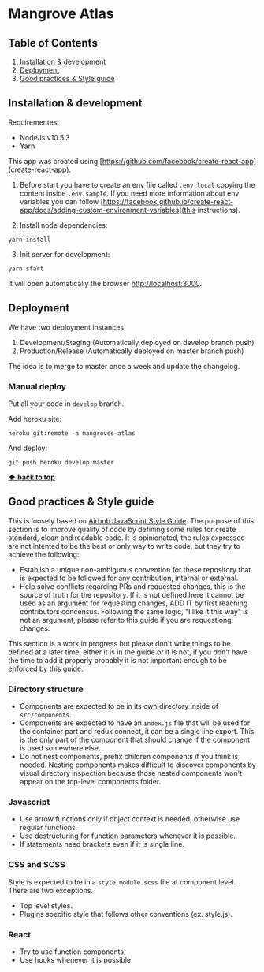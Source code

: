 # Mangrove Atlas

## Table of Contents

1. [Installation & development](#installation--development)
2. [Deployment](#deployment)
3. [Good practices & Style guide](#good-practices--style-guide)

## Installation & development

Requirementes:

* NodeJs v10.5.3
* Yarn

This app was created using [https://github.com/facebook/create-react-app](create-react-app).

1. Before start you have to create an env file called `.env.local` copying the content inside `.env.sample`. If you need more information about env variables you can follow [https://facebook.github.io/create-react-app/docs/adding-custom-environment-variables](this instructions).

2. Install node dependencies:
```
yarn install
```

3. Init server for development:
```
yarn start
```

It will open automatically the browser [http://localhost:3000](http://localhost:3000).

## Deployment

We have two deployment instances.
1. Development/Staging (Automatically deployed on develop branch push)
2. Production/Release (Automatically deployed on master branch push)

The idea is to merge to master once a week and update the changelog.

### Manual deploy

Put all your code in `develop` branch.

Add heroku site:

```
heroku git:remote -a mangroves-atlas
```

And deploy:

```
git push heroku develop:master
```
**[⬆ back to top](#table-of-contents)**

## Good practices & Style guide

This is loosely based on [Airbnb JavaScript Style Guide](https://github.com/airbnb/javascript). The purpose of this section is to improve quality of code by defining some rules for create standard, clean and readable code. It is opinionated, the rules expressed are not intented to be the best or only way to write code, but they try to achieve the following:

* Establish a unique non-ambiguous convention for these repository that is expected to be followed for any contribution, internal or external.
* Help solve conflicts regarding PRs and requested changes, this is the source of truth for the repository. If it is not defined here it cannot be used as an argument for requesting changes, ADD IT by first reaching contributors concensus. Following the same logic, "I like it this way" is not an argument, please refer to this guide if you are requestiong changes.

This section is a work in progress but please don't write things to be defined at a later time, either it is in the guide or it is not, if you don't have the time to add it properly probably it is not important enough to be enforced by this guide.

### Directory structure

* Components are expected to be in its own directory inside of `src/components`.
* Components are expected to have an `index.js` file that will be used for the container part and redux connect, it can be a single line export. This is the only part of the component that should change if the component is used somewhere else.
* Do not nest components, prefix children components if you think is needed. Nesting components makes difficult to discover components by visual directory inspection because those nested components won't appear on the top-level components folder.

### Javascript

* Use arrow functions only if object context is needed, otherwise use regular functions.
* Use destructuring for function parameters whenever it is possible.
* If statements need brackets even if it is single line.

### CSS and SCSS

Style is expected to be in a `style.module.scss` file at component level. There are two exceptions.
* Top level styles.
* Plugins specific style that follows other conventions (ex. style.js).

### React

* Try to use function components.
* Use hooks whenever it is possible.